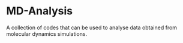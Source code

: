 # MD-Analysis
A collection of codes that can be used to analyse data obtained from molecular dynamics simulations.
